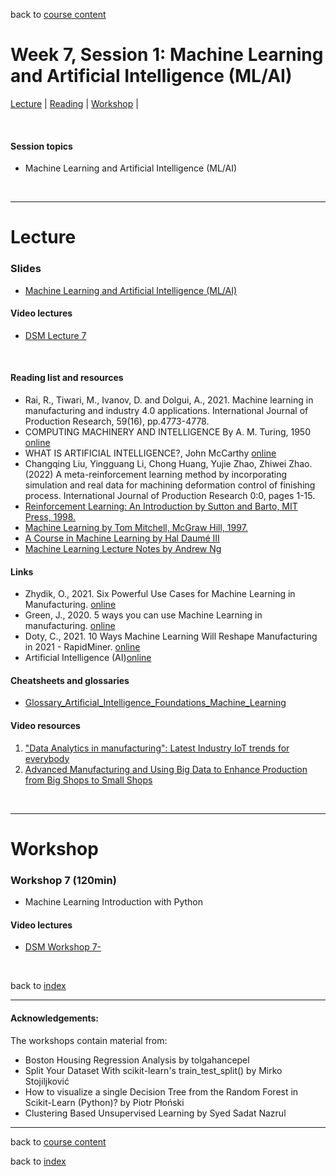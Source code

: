 back to [course content](index#course_organisation)


# Week 7, Session 1: Machine Learning and Artificial Intelligence (ML/AI)

[Lecture](#lecture) | [Reading](#reading) | [Workshop](#workshop) | 
<p><br /></p>

#### Session topics

* Machine Learning and Artificial Intelligence (ML/AI)

<p>&nbsp;</p>

***

# Lecture 

### Slides
* [Machine Learning and Artificial Intelligence (ML/AI)](/course_content_2022/files/Data_Science_in_Manufacturing-Week_7.pdf)  

#### Video lectures
* [DSM Lecture 7](https://uoe.sharepoint.com/:v:/r/sites/DS4M2022227/Shared%20Documents/General/Recordings/Week_7/Week_7_Lecture.mp4?csf=1&web=1&e=GmADB2)

<br />

  
<a name = "reading"></a>

#### Reading list and resources 


* Rai, R., Tiwari, M., Ivanov, D. and Dolgui, A., 2021. Machine learning in manufacturing and industry 4.0 applications. International Journal of Production Research, 59(16), pp.4773-4778.
* COMPUTING MACHINERY AND INTELLIGENCE By A. M. Turing, 1950 [online](https://www.csee.umbc.edu/courses/471/papers/turing.pdf)
* WHAT IS ARTIFICIAL INTELLIGENCE?, John McCarthy [online](https://homes.di.unimi.it/borghese/Teaching/AdvancedIntelligentSystems/Old/IntelligentSystems_2008_2009/Old/IntelligentSystems_2005_2006/Documents/Symbolic/04_McCarthy_whatisai.pdf)
* Changqing Liu, Yingguang Li, Chong Huang, Yujie Zhao, Zhiwei Zhao. (2022) A meta-reinforcement learning method by incorporating simulation and real data for machining deformation control of finishing process. International Journal of Production Research 0:0, pages 1-15. 
* [Reinforcement Learning: An Introduction by Sutton and Barto, MIT Press, 1998.](http://incompleteideas.net/sutton/book/the-book.html)  
* [Machine Learning by Tom Mitchell, McGraw Hill, 1997.](http://www.cs.cmu.edu/%7Etom/mlbook.html)
* [A Course in Machine Learning by Hal Daumé III](http://ciml.info/)
* [Machine Learning Lecture Notes by Andrew Ng](http://cs229.stanford.edu/syllabus.html)



#### Links

* Zhydik, O., 2021. Six Powerful Use Cases for Machine Learning in Manufacturing. [online](https://eleks.com/blog/machine-learning-in-manufacturing/)
* Green, J., 2020. 5 ways you can use Machine Learning in manufacturing. [online](https://www.ancoris.com/blog/5-ways-machine-learning-manufacturing)
* Doty, C., 2021. 10 Ways Machine Learning Will Reshape Manufacturing in 2021 - RapidMiner. [online](https://rapidminer.com/blog/10-ways-machine-learning-in-manufacturing-2021/)  
* Artificial Intelligence (AI)[online](https://www.ibm.com/cloud/learn/what-is-artificial-intelligence)


#### Cheatsheets and glossaries

* [Glossary_Artificial_Intelligence_Foundations_Machine_Learning](/course_content_2022/files/Glossary_Artificial_Intelligence_Foundations_Machine_Learning.pdf)

#### Video resources

1. ["Data Analytics in manufacturing": Latest Industry IoT trends for everybody](https://www.youtube.com/watch?v=lNvo9zKXMN8)
2. [Advanced Manufacturing and Using Big Data to Enhance Production from Big Shops to Small Shops](https://www.youtube.com/watch?v=R_3KRKaOZZM)



<p>&nbsp;</p>


***

# Workshop

<a name = "workshop"></a>

### Workshop 7  (120min)

* Machine Learning Introduction with Python

#### Video lectures
* [DSM Workshop 7-](https://uoe.sharepoint.com/:v:/r/sites/DS4M2022227/Shared%20Documents/General/Recordings/Week_7/Week_7_Workshop.mp4?csf=1&web=1&e=bz67sp)

<p>&nbsp;</p>


back to [index](index#course_organisation)

***
  

#### Acknowledgements:

The workshops contain material from:
* Boston Housing Regression Analysis by tolgahancepel 
* Split Your Dataset With scikit-learn's train_test_split() by Mirko Stojiljković 
* How to visualize a single Decision Tree from the Random Forest in Scikit-Learn (Python)? by Piotr Płoński
* Clustering Based Unsupervised Learning by Syed Sadat Nazrul

***

back to [course content](index#course_organisation)

 back to [index](index.md)

